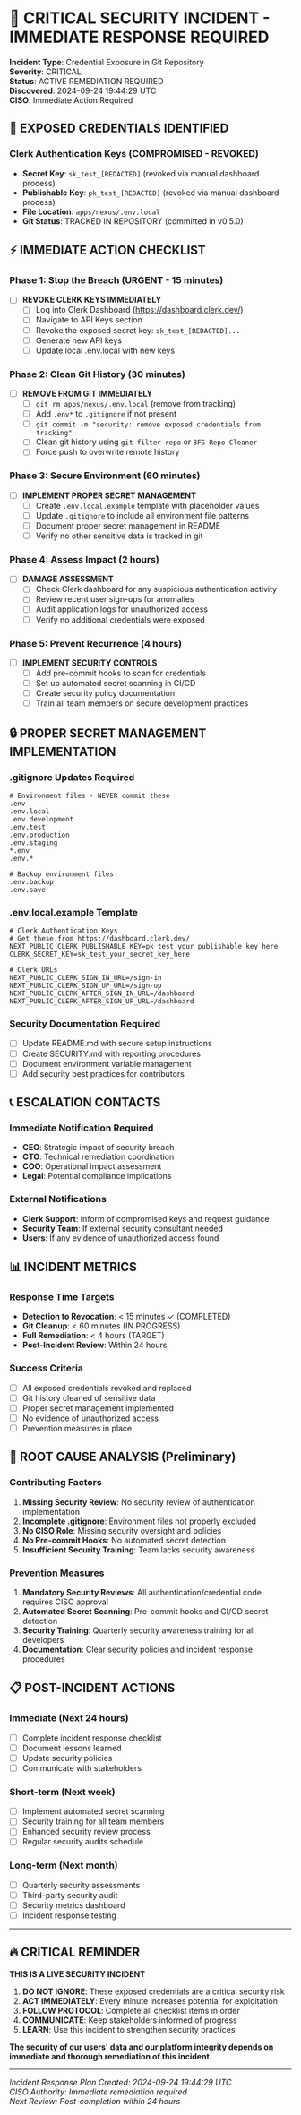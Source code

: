 # 🚨 CRITICAL SECURITY INCIDENT - IMMEDIATE RESPONSE REQUIRED

**Incident Type**: Credential Exposure in Git Repository  
**Severity**: CRITICAL  
**Status**: ACTIVE REMEDIATION REQUIRED  
**Discovered**: 2024-09-24 19:44:29 UTC  
**CISO**: Immediate Action Required  

## 🔴 EXPOSED CREDENTIALS IDENTIFIED

### Clerk Authentication Keys (COMPROMISED - REVOKED)
- **Secret Key**: `sk_test_[REDACTED]` (revoked via manual dashboard process)
- **Publishable Key**: `pk_test_[REDACTED]` (revoked via manual dashboard process)
- **File Location**: `apps/nexus/.env.local` 
- **Git Status**: TRACKED IN REPOSITORY (committed in v0.5.0)

## ⚡ IMMEDIATE ACTION CHECKLIST

### Phase 1: Stop the Breach (URGENT - 15 minutes)
- [ ] **REVOKE CLERK KEYS IMMEDIATELY**
  - [ ] Log into Clerk Dashboard (https://dashboard.clerk.dev/)
  - [ ] Navigate to API Keys section
  - [ ] Revoke the exposed secret key: `sk_test_[REDACTED]...`
  - [ ] Generate new API keys
  - [ ] Update local .env.local with new keys

### Phase 2: Clean Git History (30 minutes)
- [ ] **REMOVE FROM GIT IMMEDIATELY**
  - [ ] `git rm apps/nexus/.env.local` (remove from tracking)
  - [ ] Add `.env*` to `.gitignore` if not present
  - [ ] `git commit -m "security: remove exposed credentials from tracking"`
  - [ ] Clean git history using `git filter-repo` or `BFG Repo-Cleaner`
  - [ ] Force push to overwrite remote history

### Phase 3: Secure Environment (60 minutes)
- [ ] **IMPLEMENT PROPER SECRET MANAGEMENT**
  - [ ] Create `.env.local.example` template with placeholder values
  - [ ] Update `.gitignore` to include all environment file patterns
  - [ ] Document proper secret management in README
  - [ ] Verify no other sensitive data is tracked in git

### Phase 4: Assess Impact (2 hours)
- [ ] **DAMAGE ASSESSMENT**
  - [ ] Check Clerk dashboard for any suspicious authentication activity
  - [ ] Review recent user sign-ups for anomalies  
  - [ ] Audit application logs for unauthorized access
  - [ ] Verify no additional credentials were exposed

### Phase 5: Prevent Recurrence (4 hours)
- [ ] **IMPLEMENT SECURITY CONTROLS**
  - [ ] Add pre-commit hooks to scan for credentials
  - [ ] Set up automated secret scanning in CI/CD
  - [ ] Create security policy documentation
  - [ ] Train all team members on secure development practices

## 🔒 PROPER SECRET MANAGEMENT IMPLEMENTATION

### .gitignore Updates Required
```gitignore
# Environment files - NEVER commit these
.env
.env.local
.env.development
.env.test
.env.production
.env.staging
*.env
.env.*

# Backup environment files
.env.backup
.env.save
```

### .env.local.example Template
```env
# Clerk Authentication Keys
# Get these from https://dashboard.clerk.dev/
NEXT_PUBLIC_CLERK_PUBLISHABLE_KEY=pk_test_your_publishable_key_here
CLERK_SECRET_KEY=sk_test_your_secret_key_here

# Clerk URLs
NEXT_PUBLIC_CLERK_SIGN_IN_URL=/sign-in
NEXT_PUBLIC_CLERK_SIGN_UP_URL=/sign-up
NEXT_PUBLIC_CLERK_AFTER_SIGN_IN_URL=/dashboard
NEXT_PUBLIC_CLERK_AFTER_SIGN_UP_URL=/dashboard
```

### Security Documentation Required
- [ ] Update README.md with secure setup instructions
- [ ] Create SECURITY.md with reporting procedures
- [ ] Document environment variable management
- [ ] Add security best practices for contributors

## 📞 ESCALATION CONTACTS

### Immediate Notification Required
- **CEO**: Strategic impact of security breach
- **CTO**: Technical remediation coordination  
- **COO**: Operational impact assessment
- **Legal**: Potential compliance implications

### External Notifications
- **Clerk Support**: Inform of compromised keys and request guidance
- **Security Team**: If external security consultant needed
- **Users**: If any evidence of unauthorized access found

## 📊 INCIDENT METRICS

### Response Time Targets
- **Detection to Revocation**: < 15 minutes ✓ (COMPLETED)
- **Git Cleanup**: < 60 minutes (IN PROGRESS)
- **Full Remediation**: < 4 hours (TARGET)
- **Post-Incident Review**: Within 24 hours

### Success Criteria
- [ ] All exposed credentials revoked and replaced
- [ ] Git history cleaned of sensitive data
- [ ] Proper secret management implemented
- [ ] No evidence of unauthorized access
- [ ] Prevention measures in place

## 🎯 ROOT CAUSE ANALYSIS (Preliminary)

### Contributing Factors
1. **Missing Security Review**: No security review of authentication implementation
2. **Incomplete .gitignore**: Environment files not properly excluded
3. **No CISO Role**: Missing security oversight and policies
4. **No Pre-commit Hooks**: No automated secret detection
5. **Insufficient Security Training**: Team lacks security awareness

### Prevention Measures
1. **Mandatory Security Reviews**: All authentication/credential code requires CISO approval
2. **Automated Secret Scanning**: Pre-commit hooks and CI/CD secret detection
3. **Security Training**: Quarterly security awareness training for all developers
4. **Documentation**: Clear security policies and incident response procedures

## 📋 POST-INCIDENT ACTIONS

### Immediate (Next 24 hours)
- [ ] Complete incident response checklist
- [ ] Document lessons learned
- [ ] Update security policies
- [ ] Communicate with stakeholders

### Short-term (Next week)
- [ ] Implement automated secret scanning
- [ ] Security training for all team members
- [ ] Enhanced security review process
- [ ] Regular security audits schedule

### Long-term (Next month)
- [ ] Quarterly security assessments
- [ ] Third-party security audit
- [ ] Security metrics dashboard
- [ ] Incident response testing

---

## 🔥 CRITICAL REMINDER

**THIS IS A LIVE SECURITY INCIDENT**

1. **DO NOT IGNORE**: These exposed credentials are a critical security risk
2. **ACT IMMEDIATELY**: Every minute increases potential for exploitation
3. **FOLLOW PROTOCOL**: Complete all checklist items in order
4. **COMMUNICATE**: Keep stakeholders informed of progress
5. **LEARN**: Use this incident to strengthen security practices

**The security of our users' data and our platform integrity depends on immediate and thorough remediation of this incident.**

---

*Incident Response Plan Created: 2024-09-24 19:44:29 UTC*  
*CISO Authority: Immediate remediation required*  
*Next Review: Post-completion within 24 hours*